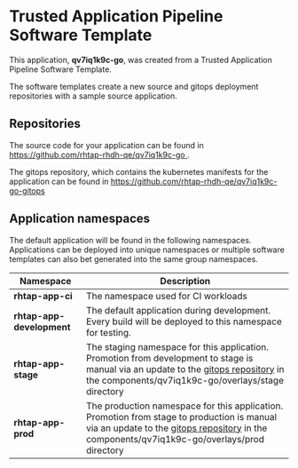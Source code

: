 # Trusted Application Pipeline Software Template

This application, **qv7iq1k9c-go**, was created from a Trusted Application Pipeline Software Template.

The software templates create a new source and gitops deployment repositories with a sample source application. 

## Repositories

The source code for your application can be found in [https://github.com/rhtap-rhdh-qe/qv7iq1k9c-go ](https://github.com/rhtap-rhdh-qe/qv7iq1k9c-go ).
 
The gitops repository, which contains the kubernetes manifests for the application can be found in 
[https://github.com/rhtap-rhdh-qe/qv7iq1k9c-go-gitops ](https://github.com/rhtap-rhdh-qe/qv7iq1k9c-go-gitops ) 

## Application namespaces 

The default application will be found in the following namespaces. Applications can be deployed into unique namespaces or multiple software templates can also bet generated into the same group namespaces.  

|  Namespace   |  Description   |  
| -------- | -------- |
| **rhtap-app-ci** | The namespace used for CI workloads |
| **rhtap-app-development** | The default application during development. Every build will be deployed to this namespace for testing. |
| **rhtap-app-stage** | The staging namespace for this application. Promotion from development to stage is manual via an update to the [gitops repository](https://github.com/rhtap-rhdh-qe/qv7iq1k9c-go-gitops ) in the components/qv7iq1k9c-go/overlays/stage directory |
| **rhtap-app-prod** | The production namespace for this application. Promotion from stage to production is manual via an update to the [gitops repository](https://github.com/rhtap-rhdh-qe/qv7iq1k9c-go-gitops ) in the components/qv7iq1k9c-go/overlays/prod directory |